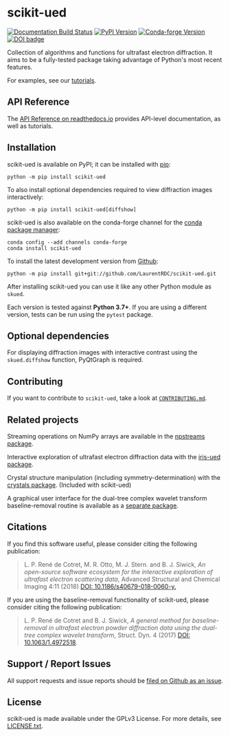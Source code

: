 scikit-ued
==========

[![Documentation Build Status](https://readthedocs.org/projects/scikit-ued/badge/?version=master)](http://scikit-ued.readthedocs.io) [![PyPI Version](https://img.shields.io/pypi/v/scikit-ued.svg)](https://pypi.org/project/scikit-ued/) [![Conda-forge Version](https://img.shields.io/conda/vn/conda-forge/scikit-ued.svg)](https://anaconda.org/conda-forge/scikit-ued) [![DOI badge](https://img.shields.io/badge/DOI-10.1186%2Fs40679--018--0060--y-blue)](https://doi.org/10.1186/s40679-018-0060-y)

Collection of algorithms and functions for ultrafast electron diffraction. It aims to be a fully-tested package taking advantage of Python's most recent features.

For examples, see our [tutorials](https://scikit-ued.readthedocs.io/).

API Reference
-------------

The [API Reference on readthedocs.io](https://scikit-ued.readthedocs.io) provides API-level documentation, as well as tutorials.

Installation
------------

scikit-ued is available on PyPI; it can be installed with [pip](https://pip.pypa.io):

    python -m pip install scikit-ued

To also install optional dependencies required to view diffraction images interactively:

    python -m pip install scikit-ued[diffshow]

scikit-ued is also available on the conda-forge channel for the [conda package manager](https://conda.io/docs/):

    conda config --add channels conda-forge
    conda install scikit-ued

To install the latest development version from [Github](https://github.com/LaurentRDC/scikit-ued):

    python -m pip install git+git://github.com/LaurentRDC/scikit-ued.git

After installing scikit-ued you can use it like any other Python module
as `skued`.

Each version is tested against **Python 3.7+**. If you are using a
different version, tests can be run using the `pytest` package.

Optional dependencies
---------------------

For displaying diffraction images with interactive contrast using the
`skued.diffshow` function, PyQtGraph is required.

Contributing
------------

If you want to contribute to `scikit-ued`, take a look at [`CONTRIBUTING.md`](https://github.com/LaurentRDC/scikit-ued/blob/master/CONTRIBUTING.md).

Related projects
----------------

Streaming operations on NumPy arrays are available in the [npstreams package](https://pypi.org/pypi/npstreams).

Interactive exploration of ultrafast electron diffraction data with the [iris-ued package](https://pypi.org/project/iris-ued/).

Crystal structure manipulation (including symmetry-determination) with the [crystals package](https://pypi.org/project/crystals/). (Included
with scikit-ued)

A graphical user interface for the dual-tree complex wavelet transform
baseline-removal routine is available as a [separate package](https://pypi.org/pypi/dtgui).

Citations
---------

If you find this software useful, please consider citing the following
publication:

> L. P. René de Cotret, M. R. Otto, M. J. Stern. and B. J. Siwick, *An open-source software ecosystem for the interactive exploration of ultrafast electron scattering data*, Advanced Structural and Chemical Imaging 4:11 (2018) [DOI: 10.1186/s40679-018-0060-y.](https://ascimaging.springeropen.com/articles/10.1186/s40679-018-0060-y)

If you are using the baseline-removal functionality of scikit-ued,
please consider citing the following publication:

> L. P. René de Cotret and B. J. Siwick, *A general method for baseline-removal in ultrafast electron powder diffraction data using the dual-tree complex wavelet transform*, Struct. Dyn. 4 (2017) [DOI: 10.1063/1.4972518](https://doi.org/10.1063/1.4972518).


Support / Report Issues
-----------------------

All support requests and issue reports should be [filed on Github as an issue](https://github.com/LaurentRDC/scikit-ued/issues).

License
-------

scikit-ued is made available under the GPLv3 License. For more details,
see [LICENSE.txt](https://github.com/LaurentRDC/scikit-ued/blob/master/LICENSE.txt).
